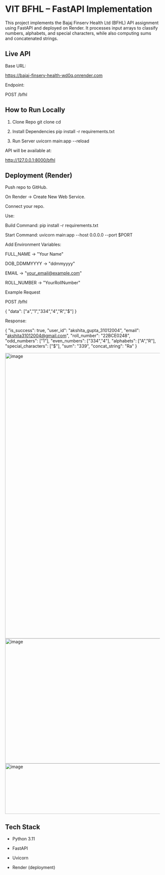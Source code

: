 # VIT BFHL – FastAPI Implementation

This project implements the Bajaj Finserv Health Ltd (BFHL) API assignment using FastAPI and deployed on Render.
It processes input arrays to classify numbers, alphabets, and special characters, while also computing sums and concatenated strings.

## Live API

   Base URL:
   
   https://bajaj-finserv-health-wd0q.onrender.com
   
   
   Endpoint:
   
   POST /bfhl

## How to Run Locally
   1. Clone Repo
   git clone <your-repo-url>
   cd <your-repo-name>
   
   2. Install Dependencies
   pip install -r requirements.txt
   
   3. Run Server
   uvicorn main:app --reload
   
   
   API will be available at:
   
   http://127.0.0.1:8000/bfhl

## Deployment (Render)

   Push repo to GitHub.
   
   On Render
    → Create New Web Service.
   
   Connect your repo.

Use:

   Build Command: pip install -r requirements.txt
   
   Start Command: uvicorn main:app --host 0.0.0.0 --port $PORT
   
   Add Environment Variables:
   
   FULL_NAME → "Your Name"
   
   DOB_DDMMYYYY → "ddmmyyyy"
   
   EMAIL → "your_email@example.com"
   
   ROLL_NUMBER → "YourRollNumber"
   
   Example Request
   
   POST /bfhl
   
   {
     "data": ["a","1","334","4","R","$"]
   }
   
Response:
   
   {
     "is_success": true,
     "user_id": "akshita_gupta_31012004",
     "email": "akshita31012004@gmail.com",
     "roll_number": "22BCE0248",
     "odd_numbers": ["1"],
     "even_numbers": ["334","4"],
     "alphabets": ["A","R"],
     "special_characters": ["$"],
     "sum": "339",
     "concat_string": "Ra"
   }


<img width="1638" height="927" alt="image" src="https://github.com/user-attachments/assets/b476e421-cad4-4dfb-9d42-fc104d2669d7" />



<img width="1918" height="406" alt="image" src="https://github.com/user-attachments/assets/4720e2c9-9e07-41d0-a161-b863044df337" />


<img width="1727" height="164" alt="image" src="https://github.com/user-attachments/assets/19efa898-db2d-4afa-b0cd-f3f9c9bff8a3" />


## Tech Stack

   - Python 3.11
   
   - FastAPI
   
   - Uvicorn
   
   - Render (deployment)






